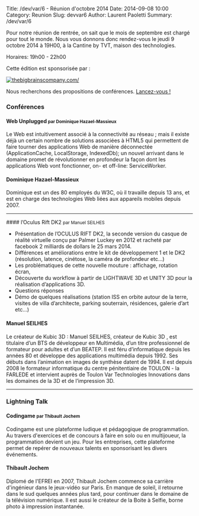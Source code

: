 Title: /dev/var/6 - Réunion d'octobre 2014
Date: 2014-09-08 10:00
Category: Reunion
Slug: devvar6
Author: Laurent Paoletti
Summary: /dev/var/6


Pour notre réunion de rentrée, on sait que le mois de septembre est chargé pour tout le monde.
Nous vous donnons donc rendez-vous le jeudi 9 octobre 2014 à 19H00, à la Cantine by TVT, maison des technologies.

Horaires: 19h00 - 22h00

Cette édition est sponsorisée par :

[![thebigbrainscompany.com/](/images/devvar6/logo-tbbc.png)](http://thebigbrainscompany.com/)

Nous recherchons des propositions de conférences. [Lancez-vous !](/pages/participer.html)

### Conférences

#### Web Unplugged <small>par Dominique Hazael-Massieux</small>

Le Web est intuitivement associé à la connectivité au
réseau ; mais il existe déjà un certain nombre de solutions associées à
HTML5 qui permettent de faire tourner des applications Web de manière
déconnectée (ApplicationCache, LocalStorage, IndexedDb); un nouvel
arrivant dans le domaine promet de révolutionner en profondeur la façon
dont les applications Web vont fonctionner, on- et off-line:
ServiceWorker.

<h4 class='subheader'>Dominique Hazael-Massieux</h4>
Dominique est un des 80 employés du W3C, où
il travaille depuis 13 ans, et est en charge des technologies Web liées
aux appareils mobiles depuis 2007.

<hr>
#### l’Oculus Rift DK2  <small>par Manuel SEILHES</small>


- Présentation de l’OCULUS RIFT DK2, la seconde version du casque de réalité virtuelle conçu par Palmer Luckey en 2012 et racheté par facebook 2 milliards de dollars le 25 mars 2014.
- Différences et améliorations entre le kit de développement 1 et le DK2 (résolution, latence, cinétose, la caméra de profondeur etc...)
- Les problématiques de cette nouvelle mouture : affichage, rotation écran,
- Découverte du workflow à partir de LIGHTWAVE 3D et UNITY 3D pour la réalisation d’applications 3D.
- Questions réponses
- Démo de quelques réalisations (station ISS en orbite autour de la terre, visites de villa d’architecte, parking souterrain, résidences, galerie d’art etc...)

<h4 class='subheader'>Manuel SEILHES</h4>

Le créateur de Kubic 3D :
Manuel SEILHES, créateur de Kubic 3D , est titulaire d’un BTS de développeur en Multimédia, d’un titre professionnel de formateur pour adultes et d’un BEATEP. Il est féru d’informatique depuis les années 80 et développe des applications multimédia depuis 1992. Ses débuts dans l’animation en images de synthèse datent de 1994.
Il est depuis 2008 le formateur informatique du centre pénitentiaire de TOULON - la FARLEDE et intervient auprès de Toulon Var Technologies Innovations dans les domaines de la 3D et de l’impression 3D.

<hr>

### Lightning Talk

#### Codingame <small> par Thibault Jochem</small>

Codingame est une plateforme ludique et pédagogique de programmation. Au travers d'exercices et de concours à faire en solo ou en multijoueur,
la programmation devient un jeu.
Pour les entreprises, cette plateforme permet de repérer de nouveaux talents en sponsorisant les divers événements.

<h4 class='subheader'>Thibault Jochem</h4>

Diplomé de l'EFREI en 2007, Thibault Jochem commence sa carrière d'ingénieur dans le jeux-vidéo sur Paris.
En manque de soleil, il retourne dans le sud quelques années plus tard, pour continuer dans le domaine de la télévision numérique.
Il est aussi le créateur de la Boite à Selfie, borne photo à impression instantanée.